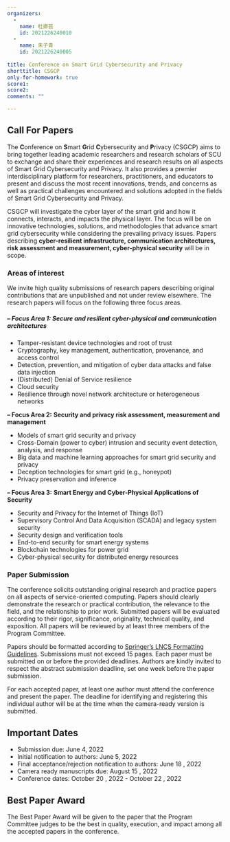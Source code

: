 ```yaml
---
organizers:
  -
    name: 杜卿芸
    id: 2021226240010
  -
    name: 朱子青
    id: 2021226240005
    
title: Conference on Smart Grid Cybersecurity and Privacy
shorttitle: CSGCP
only-for-homework: true
score1: 
score2: 
comments: ""

---
```



## Call For Papers

The **C**onference on **S**mart **G**rid **C**ybersecurity and **P**rivacy (CSGCP) aims to bring together leading academic researchers and research scholars of SCU to exchange and share their experiences and research results on all aspects of Smart Grid Cybersecurity and Privacy. It also provides a premier interdisciplinary platform for researchers, practitioners, and educators to present and discuss the most recent innovations, trends, and concerns as well as practical challenges encountered and solutions adopted in the fields of Smart Grid Cybersecurity and Privacy.

CSGCP will investigate the cyber layer of the smart grid and how it connects, interacts, and impacts the physical layer. The focus will be on innovative technologies, solutions, and methodologies that advance smart grid cybersecurity while considering the prevailing privacy issues. Papers describing **cyber-resilient infrastructure, communication architectures, risk assessment and measurement, cyber-physical security** will be in scope.

### **Areas of interest**

We invite high quality submissions of research papers describing original contributions that are unpublished and not under review elsewhere. The research papers will focus on the following three focus areas. 

##### **– Focus Area 1:** **Secure and resilient cyber-physical and communication architectures**

- Tamper-resistant device technologies and root of trust
- Cryptography, key management, authentication, provenance, and access control
- Detection, prevention, and mitigation of cyber data attacks and false data injection
- (Distributed) Denial of Service resilience
- Cloud security
- Resilience through novel network architecture or heterogeneous networks

**– Focus Area 2:** **Security and privacy risk assessment, measurement and management**

- Models of smart grid security and privacy
- Cross-Domain (power to cyber) intrusion and security event detection, analysis, and response
- Big data and machine learning approaches for smart grid security and privacy
- Deception technologies for smart grid (e.g., honeypot)
- Privacy preservation and inference

**– Focus Area 3:** **Smart Energy and Cyber-Physical Applications of Security**

- Security and Privacy for the Internet of Things (IoT)
- Supervisory Control And Data Acquisition (SCADA) and legacy system security
- Security design and verification tools
- End-to-end security for smart energy systems
- Blockchain technologies for power grid
- Cyber-physical security for distributed energy resources

### **Paper Submission**

The conference solicits outstanding original research and practice papers on all aspects of service-oriented computing. Papers should clearly demonstrate the research or practical contribution, the relevance to the field, and the relationship to prior work. Submitted papers will be evaluated according to their rigor, significance, originality, technical quality, and exposition. All papers will be reviewed by at least three members of the Program Committee.

Papers should be formatted according to [Springer’s LNCS Formatting Guidelines](https://www.springer.com/cn/computer-science/lncs/conference-proceedings-guidelines). Submissions must not exceed 15 pages. Each paper must be submitted on or before the provided deadlines. Authors are kindly invited to respect the abstract submission deadline, set one week before the paper submission. 

For each accepted paper, at least one author must attend the conference and present the paper. The deadline for identifying and registering this individual author will be at the time when the camera-ready version is submitted.

## Important Dates

- Submission due: June 4, 2022
- Initial notification to authors: June 5, 2022
- Final acceptance/rejection notification to authors: June 18 , 2022
- Camera ready manuscripts due:  August 15 , 2022
- Conference dates: October 20 , 2022 - October 22 , 2022

## **Best Paper Award**

The Best Paper Award will be given to the paper that the Program Committee judges to be the best in quality, execution, and impact among all the accepted papers in the conference.
